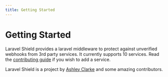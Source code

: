 ```yaml
---
title: Getting Started
---
```


# Getting Started

Laravel Shield provides a laravel middleware to protect against unverified webhooks from 3rd party services. It currently supports 10 services. Read the [contributing guide](./contributing.html) if you wish to add a service.

Laravel Shield is a project by [Ashley Clarke](https://twitter.com/clarkeash) and some amazing contributors.